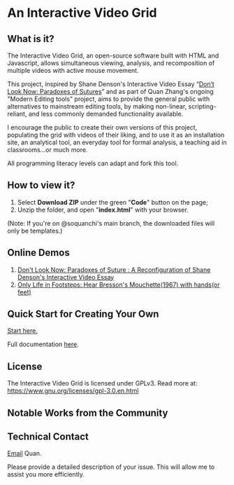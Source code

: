 # An Interactive Video Grid

## What is it?
The Interactive Video Grid, an open-source software built with HTML and Javascript, allows simultaneous viewing, analysis, and recomposition of multiple videos with active mouse movement.

This project, inspired by Shane Denson's Interactive Video Essay “<a href="https://shanedenson.com/stuff/dont-look-now-javascript/index.html">Don’t Look Now: Paradoxes of Sutures</a>” and as part of Quan Zhang's ongoing "Modern Editing tools" project, aims to provide the general public with alternatives to mainstream editing tools, by making non-linear, scripting-reliant, and less commonly demanded functionality available.

I encourage the public to create their own versions of this project, populating the grid with videos of their liking, and to use it as an installation site, an analytical tool, an everyday tool for formal analysis, a teaching aid in classrooms...or much more.

All programming literacy levels can adapt and fork this tool. 

## How to view it?
1. Select **Download ZIP** under the green "**Code**" button on the page;
2. Unzip the folder, and open "**index.html**" with your browser.

(Note: If you're on @soquanchi's main branch, the downloaded files will only be templates.)

## Online Demos
1. <a href="https://soquanchi.github.io/dont-look-now/index.html">Don't Look Now: Paradoxes of Suture : A Reconfiguration of Shane Denson's Interactive Video Essay</a>
2. <a href="https://soquanchi.github.io/only-life-in-footsteps/index.html">Only Life in Footsteps: Hear Bresson's Mouchette(1967) with hands(or feet)</a>

## Quick Start for Creating Your Own
<a href="https://quan-1.gitbook.io/interactive-video-grid/start-now-get-the-videos-ready.">Start here.</a>

Full documentation <a href="https://quan-1.gitbook.io/interactive-video-grid/">here</a>.

## License
The Interactive Video Grid is licensed under GPLv3.
Read more at: https://www.gnu.org/licenses/gpl-3.0.en.html

## Notable Works from the Community

## Technical Contact

<a href="mailto:quanzh4396@gmail.com">Email</a> Quan.

Please provide a detailed description of your issue. This will allow me to assist you more efficiently. 
